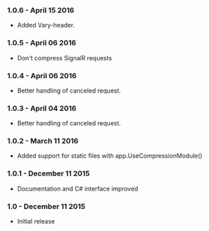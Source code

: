### 1.0.6 - April 15 2016
* Added Vary-header.

### 1.0.5 - April 06 2016
* Don't compress SignalR requests

### 1.0.4 - April 06 2016
* Better handling of canceled request.

### 1.0.3 - April 04 2016
* Better handling of canceled request.

### 1.0.2 - March 11 2016
* Added support for static files with app.UseCompressionModule()

### 1.0.1 - December 11 2015
* Documentation and C# interface improved

### 1.0 - December 11 2015
* Initial release
